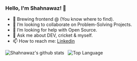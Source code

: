 ### Hello, I'm Shahnawaz! 👋

- 🌱 Brewing frontend @ (You know where to find).
- 👯 I’m looking to collaborate on Problem-Solving Projects.
- 🤔 I’m looking for help with Open Source.
- 💬 Ask me about DEV, cricket & myself.
- 📫 How to reach me: [Linkedin](https://www.linkedin.com/in/yoursshahnawaz/)

![Shahnawaz's github stats](https://github-readme-stats.vercel.app/api?username=yoursshahnawaz&count_private=true&hide=stars&show_icons=true&theme=radical&include_all_commits=true) &nbsp;
![Top Language](https://github-readme-stats.vercel.app/api/top-langs/?username=yoursshahnawaz&layout=compact&exclude_repo=image-captioning)

